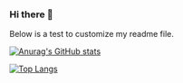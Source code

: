 ### Hi there 👋

<!--
**Keykeeper17/Keykeeper17** is a ✨ _special_ ✨ repository because its `README.md` (this file) appears on your GitHub profile.

Here are some ideas to get you started:

- 🔭 I’m currently working on ...
- 🌱 I’m currently learning ...
- 👯 I’m looking to collaborate on ...
- 🤔 I’m looking for help with ...
- 💬 Ask me about ...
- 📫 How to reach me: ...
- 😄 Pronouns: ...
- ⚡ Fun fact: ...
-->

Below is a test to customize my readme file.

[![Anurag's GitHub stats](https://github-readme-stats.vercel.app/api?username=keykeeper17)](https://github.com/anuraghazra/github-readme-stats)



[![Top Langs](https://github-readme-stats.vercel.app/api/top-langs/?username=keykeeper17&layout=compact)](https://github.com/anuraghazra/github-readme-stats)
